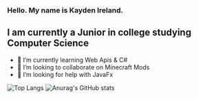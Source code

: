 ### Hello.  My name is Kayden Ireland.
## I am currently a Junior in college studying Computer Science

- 🌱 I’m currently learning Web Apis & C#
- 👯 I’m looking to collaborate on Minecraft Mods
- 🤔 I’m looking for help with JavaFx

<!--
**kaydenireland/kaydenireland** is a ✨ _special_ ✨ repository because its `README.md` (this file) appears on your GitHub profile.

Here are some ideas to get you started:

- 🔭 I’m currently working on ...
- 🌱 I’m currently learning ...
- 👯 I’m looking to collaborate on ...
- 🤔 I’m looking for help with ...
- 💬 Ask me about ...
- 📫 How to reach me: ...
- 😄 Pronouns: ...
- ⚡ Fun fact: ...
-->

![Top Langs](https://github-readme-stats.vercel.app/api/top-langs/?username=kaydenireland&size_weight=0.5&count_weight=0.5)
![Anurag's GitHub stats](https://github-readme-stats.vercel.app/api?username=kaydenireland&show_icons=true&theme=cobalt)
